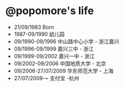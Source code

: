 @popomore's life
===============

- 21/09/1983 Born
- 1987-09/1990 幼儿园
- 09/1990-09/1996 中山路中心小学 - 浙江嘉兴
- 09/1996-09/1999 嘉兴三中 - 浙江
- 09/1999-09/2002 嘉兴一中 - 浙江
- 09/2002-09/2006 中国地质大学 - 北京
- 09/2006-27/07/2009 华东师范大学 - 上海
- 27/07/2009-~ 支付宝 -杭州
